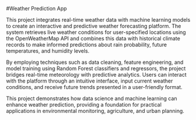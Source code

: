 #Weather Prediction App

This project integrates real-time weather data with machine learning models to create an interactive and predictive weather forecasting platform. The system retrieves live weather conditions for user-specified locations using the OpenWeatherMap API and combines this data with historical climate records to make informed predictions about rain probability, future temperatures, and humidity levels.

By employing techniques such as data cleaning, feature engineering, and model training using Random Forest classifiers and regressors, the project bridges real-time meteorology with predictive analytics. Users can interact with the platform through an intuitive interface, input current weather conditions, and receive future trends presented in a user-friendly format.

This project demonstrates how data science and machine learning can enhance weather prediction, providing a foundation for practical applications in environmental monitoring, agriculture, and urban planning.

